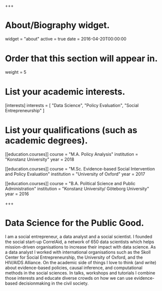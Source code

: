 +++
# About/Biography widget.
widget = "about"
active = true
date = 2016-04-20T00:00:00

# Order that this section will appear in.
weight = 5

# List your academic interests.
[interests]
  interests = [
    "Data Science",
    "Policy Evaluation",
    "Social Entrepreneurship"
  ]

# List your qualifications (such as academic degrees).
[[education.courses]]
  course = "M.A. Policy Analysis"
  institution = "Konstanz University"
  year = 2018

[[education.courses]]
  course = "M.Sc. Evidence-based Social Intervention and Policy Evaluation"
  institution = "University of Oxford"
  year = 2017

[[education.courses]]
  course = "B.A. Political Science and Public Administration"
  institution = "Konstanz University/ Göteborg University"
  year = 2016
 
+++

# Data Science for the Public Good.

I am a social entrepreneur, a data analyst and a social scientist. 
I founded the social start-up CorrelAid, a network of 650 data scientists which helps mission-driven organisations to increase their impact with data science. 
As a data analyst I worked with international organisations such as the Skoll Center for Social Entrepreneurship, the University of Oxford, and the HIV/AIDS Alliance. 
On the academic side of things I love to think (and write) about evidence-based policies, causal inference, and computational methods in the social sciences. 
In talks, workshops and tutorials I combine those interests and educate diverse crowds on how we can use evidence-based decisionmaking in the civil society.  
